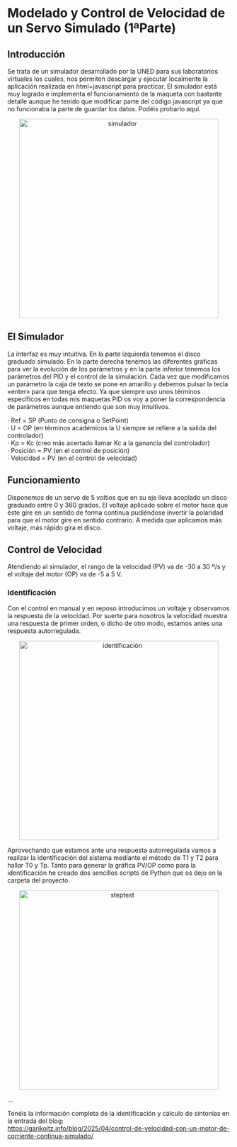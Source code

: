 # Modelado y Control de Velocidad de un Servo Simulado (1ªParte)

<h2>Introducción</h2>
Se trata de un simulador desarrollado por la UNED para sus laboratorios virtuales los cuales, nos permiten descargar y ejecutar localmente la aplicación realizada en html+javascript para practicar. El simulador está muy logrado e implementa el funcionamiento de la maqueta con bastante detalle aunque he tenido que modificar parte del código javascript ya que no funcionaba la parte de guardar los datos. Podéis probarlo aquí.
<br>
<p align="center">
  <img src="https://garikoitz.info/blog/wp-content/uploads/2025/03/DCmotor_sim-png.webp" width="450" alt="simulador">
</p>

<h2>El Simulador</h2>
La interfaz es muy intuitiva. En la parte izquierda tenemos el disco graduado simulado. En la parte derecha tenemos las diferentes gráficas para ver la evolución de los parámetros y en la parte inferior tenemos los parámetros del PID y el control de la simulación. Cada vez que modificamos un parámetro la caja de texto se pone en amarillo y debemos pulsar la tecla «enter» para que tenga efecto. Ya que siempre uso unos términos específicos en todas mis maquetas PID os voy a poner la correspondencia de parámetros aunque entiendo que son muy intuitivos.

· Ref = SP (Punto de consigna o SetPoint)<br>
· U = OP (en términos académicos la U siempre se refiere a la salida del controlador)<br>
· Kp = Kc (creo más acertado llamar Kc a la ganancia del controlador)<br>
· Posición = PV (en el control de posición)<br>
· Velocidad = PV (en el control de velocidad)<br>

<h2>Funcionamiento</h2>
Disponemos de un servo de 5 voltios que en su eje lleva acoplado un disco graduado entre 0 y 360 grados. El voltaje aplicado sobre el motor hace que éste gire en un sentido de forma continua pudiéndose invertir la polaridad para que el motor gire en sentido contrario. A medida que aplicamos más voltaje, más rápido gira el disco.

<h2>Control de Velocidad</h2>
Atendiendo al simulador, el rango de la velocidad (PV) va de -30 a 30 º/s y el voltaje del motor (OP) va de -5 a 5 V.

<h3>Identificación</h3>
Con el control en manual y en reposo introducimos un voltaje y observamos la respuesta de la velocidad. Por suerte para nosotros la velocidad muestra una respuesta de primer orden, o dicho de otro modo, estamos antes una respuesta autorregulada.
<br>
<p align="center">
  <img src="https://garikoitz.info/blog/wp-content/uploads/2025/03/Ident_v1-1024x512.webp" width="450" alt="identificación">
</p>
Aprovechando que estamos ante una respuesta autorregulada vamos a realizar la identificación del sistema mediante el método de T1 y T2 para hallar T0 y Tp. Tanto para generar la gráfica PV/OP como para la identificación he creado dos sencillos scripts de Python que os dejo en la carpeta del proyecto.
<br>
<p align="center">
  <img src="https://garikoitz.info/blog/wp-content/uploads/2025/03/Ident_v1_identificado-2048x1229.webp" width="450" alt="steptest">
</p>

...

Tenéis la información completa de la identificación y cálculo de sintonías en la entrada del blog:
<br>
https://garikoitz.info/blog/2025/04/control-de-velocidad-con-un-motor-de-corriente-continua-simulado/
